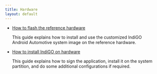 ```yaml
---
title: Hardware
layout: default
---
```


- [How to flash the reference hardware](/indigo/documentation/tutorials-and-examples/hardware/flash-reference-hardware)

  This guide explains how to install and use the customized IndiGO Android Automotive system image
  on the reference hardware.

- [How to install IndiGO on hardware](/indigo/documentation/tutorials-and-examples/hardware/install-indigo-on-hardware)

  This guide explains how to sign the application, install it on the system partition, and do some
  additional configurations if required.

